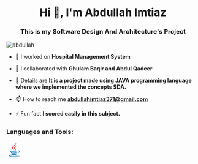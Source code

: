 <h1 align="center">Hi 👋, I'm Abdullah Imtiaz</h1>
<h3 align="center">This is my Software Design And Architecture's Project</h3>

<p align="left"> <img src="https://komarev.com/ghpvc/?username=abdullah&label=Profile%20views&color=0e75b6&style=flat" alt="abdullah" /> </p>

- 🔭 I worked on **Hospital Management System**

- 👯 I collaborated with **Ghulam Baqir and Abdul Qadeer**

- 💬 Details are **It is a project made using JAVA programming language where we implemented the concepts SDA.**

- 📫 How to reach me **abdullahimtiaz371@gmail.com**

- ⚡ Fun fact **I scored easily in this subject.**

</p>

<h3 align="left">Languages and Tools:</h3>
<p align="left"> <a href="https://www.java.com" target="_blank" rel="noreferrer"> <img src="https://raw.githubusercontent.com/devicons/devicon/master/icons/java/java-original.svg" alt="java" width="40" height="40"/> </a> </p>
